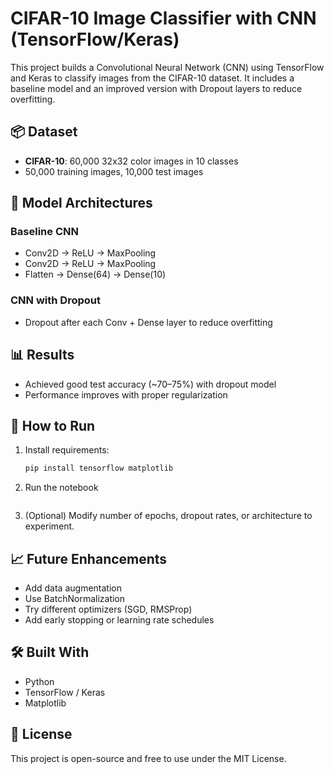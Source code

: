 # CIFAR-10 Image Classifier with CNN (TensorFlow/Keras)

This project builds a Convolutional Neural Network (CNN) using TensorFlow and Keras to classify images from the CIFAR-10 dataset. It includes a baseline model and an improved version with Dropout layers to reduce overfitting.

## 📦 Dataset
- **CIFAR-10**: 60,000 32x32 color images in 10 classes
- 50,000 training images, 10,000 test images

## 🧠 Model Architectures

### Baseline CNN
- Conv2D → ReLU → MaxPooling
- Conv2D → ReLU → MaxPooling
- Flatten → Dense(64) → Dense(10)

### CNN with Dropout
- Dropout after each Conv + Dense layer to reduce overfitting

## 📊 Results
- Achieved good test accuracy (~70–75%) with dropout model
- Performance improves with proper regularization

## 🚀 How to Run

1. Install requirements:
    ```bash
    pip install tensorflow matplotlib
    ```

2. Run the notebook
    ```

3. (Optional) Modify number of epochs, dropout rates, or architecture to experiment.

## 📈 Future Enhancements
- Add data augmentation
- Use BatchNormalization
- Try different optimizers (SGD, RMSProp)
- Add early stopping or learning rate schedules

## 🛠️ Built With
- Python
- TensorFlow / Keras
- Matplotlib

## 📄 License
This project is open-source and free to use under the MIT License.
